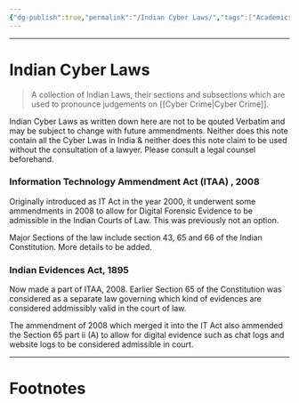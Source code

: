 ```yaml
---
{"dg-publish":true,"permalink":"/Indian Cyber Laws/","tags":["Academics","CyberSec"]}
---
```



---
# Indian Cyber Laws
> A collection of Indian Laws, their sections and subsections which are used to pronounce judgements on [[Cyber Crime\|Cyber Crime]].

Indian Cyber Laws as written down here are not to be qouted Verbatim and may be subject to change with future ammendments. Neither does this note contain all the Cyber Lwas in India & neither does this note claim to be used without the consultation of a lawyer. Please consult a legal counsel beforehand.

### Information Technology Ammendment Act (ITAA) , 2008
Originally introduced as IT Act in the year 2000, it underwent some ammendments in 2008 to allow for Digital Forensic Evidence to be admissible in the Indian Courts of Law. This was previously not an option.

Major Sections of the law include section 43, 65 and 66 of the Indian Constitution. More details to be added.

### Indian Evidences Act, 1895
Now made a part of ITAA, 2008. Earlier Section 65 of the Constitution was considered as a separate law governing which kind of evidences are considered addmissibly valid in the court of law.

The ammendment of 2008 which merged it into the IT Act also ammended the Section 65 part ii (A) to allow for digital evidence such as chat logs and website logs to be considered admissible in court.

---
# Footnotes
